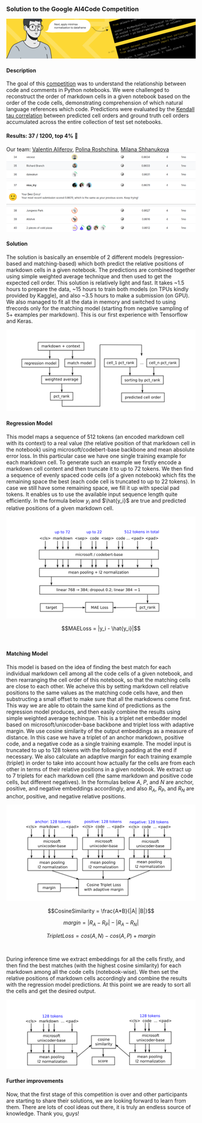 ### Solution to the Google AI4Code Competition
![header](./images/ai4code_header.png)

#### Description
The goal of this [competition](https://www.kaggle.com/competitions/AI4Code) was to understand the relationship between code and comments in Python notebooks. We were challenged to reconstruct the order of markdown cells in a given notebook based on the order of the code cells, demonstrating comprehension of which natural language references which code. Predictions were evaluated by the [Kendall tau correlation](https://en.wikipedia.org/wiki/Kendall_rank_correlation_coefficient) between predicted cell orders and ground truth cell orders accumulated across the entire collection of test set notebooks.

#### Results: 37 / 1200, top 4% 🥳
Our team:
[Valentin Aliferov](https://github.com/vaaliferov), 
[Polina Roshchina](https://github.com/palinkapro), 
[Milana Shhanukova](https://github.com/MilanaShhanukova)
![lb](./images/lb_16.09.2022.png)

#### Solution
The solution is basically an ensemble of 2 different models (regression-based and matching-based) which both predict the relative positions of markdown cells in a given notebook. The predictions are combined together using simple weighted average technique and then used to get the expected cell order. This solution is relatively light and fast. It takes ~1.5 hours to prepare the data, ~15 hours to train both models (on TPUs kindly provided by Kaggle), and also ~3.5 hours to make a submission (on GPU). We also managed to fit all the data in memory and switched to using tfrecords only for the matching model (starting from negative sampling of 5+ examples per markdown). This is our first experience with Tensorflow and Keras.

![ensemble](./images/ensemble_model.png)

#### Regression Model
This model maps a sequence of 512 tokens (an encoded markdown cell with its context) to a real value (the relative position of that markdown cell in the notebook) using microsoft/codebert-base backbone and mean absolute error loss. In this particular case we have one single training example for each markdown cell. To generate such an example we firstly encode a markdown cell content and then truncate it to up to 72 tokens. We then find a sequence of evenly spaced code cells (of a given notebook) which fits the remaining space the best (each code cell is truncated to up to 22 tokens). In case we still have some remaining space, we fill it up with special pad tokens. It enables us to use the available input sequence length quite efficiently. In the formula below $y_i$ and $\hat{y_i}$ are true and predicted relative positions of a given markdown cell.

![regression](./images/regression_model.png)

$$MAELoss = |y_i - \hat{y_i}|$$

&nbsp;

#### Matching Model
This model is based on the idea of finding the best match for each individual markdown cell among all the code cells of a given notebook, and then rearranging the cell order of this notebook, so that the matching cells are close to each other. We acheive this by setting markdown cell relative positions to the same values as the matching code cells have, and then substructing a small offset to make sure that all the markdowns come first. This way we are able to obtain the same kind of predictions as the regression model produces, and then easily combine the results using simple weighted average techinque. This is a triplet net embedder model based on microsoft/unixcoder-base backbone and triplet loss with adaptive margin. We use cosine similarity of the output embeddings as a measure of distance. In this case we have a triplet of an anchor markdown, positive code, and a negative code as a single training example. The model input is truncated to up to 128 tokens with the following padding at the end if necessary. We also calculate an adaptive margin for each training example (triplet) in order to take into account how actually far the cells are from each other in terms of their relative positions in a given notebook. We extract up to 7 triplets for each markdown cell (the same markdown and positive code cells, but different negatives). In the formulas below $A$, $P$, and $N$ are anchor, positive, and negative embeddings accordingly, and also $R_A$, $R_P$, and $R_N$ are anchor, positive, and negative relative positions.

![match_train](./images/match_model_train.png)

$$CosineSimilarity = \frac{A*B}{|A| |B|}$$

$$margin = |R_A - R_P| - |R_A - R_N|$$

$$TripletLoss = cos(A,N) - cos(A,P) + margin$$ 

&nbsp;

During inference time we extract embeddings for all the cells firstly, and then find the best matches (with the highest cosine similarity) for each markdown among all the code cells (notebook-wise). We then set the relative positions of markdown cells accordingly and combine the results with the regression model predictions. At this point we are ready to sort all the cells and get the desired output.

![match_infer](./images/match_model_infer.png)

#### Further improvements
Now, that the first stage of this competition is over and other participants are starting to share their solutions, we are looking forward to learn from them. There are lots of cool ideas out there, it is truly an endless source of knowledge. Thank you, guys!

